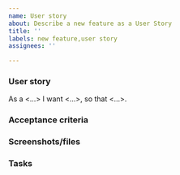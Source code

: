 ```yaml
---
name: User story
about: Describe a new feature as a User Story
title: ''
labels: new feature,user story
assignees: ''

---
```


<!-- Please, fill the report as precisely as possible.
Be clear and concise. Write a full sentence in the issue title.
Thanks for your help! -->

### User story
<!-- In one sentence -->
As a <...> I want <...>, so that <...>.

### Acceptance criteria
<!-- Specify the requirements for this issue as clearly and precisely 
as possible. -->

### Screenshots/files
<!-- If relevant, screenshots or files to ehance the specs. -->

### Tasks
<!-- Section for developers to organize the technical tasks needed 
to complete this user story. -->